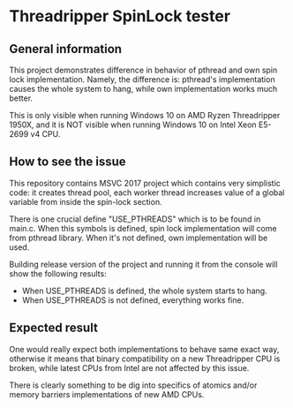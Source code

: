 Threadripper SpinLock tester
============================

General information
-------------------

This project demonstrates difference in behavior of pthread and own spin
lock implementation. Namely, the difference is: pthread's implementation
causes the whole system to hang, while own implementation works much
better.

This is only visible when running Windows 10 on AMD Ryzen Threadripper
1950X, and it is NOT visible when running Windows 10 on Intel Xeon
E5-2699 v4 CPU.

How to see the issue
--------------------

This repository contains MSVC 2017 project which contains very simplistic
code: it creates thread pool, each worker thread increases value of a global
variable from inside the spin-lock section.

There is one crucial define  "USE_PTHREADS" which is to be found in main.c.
When this symbols is defined, spin lock implementation will come from
pthread library. When it's not defined, own implementation will be used.

Building release version of the project and running it from the console will
show the following results:
 - When USE_PTHREADS is defined, the whole system starts to hang.
 - When USE_PTHREADS is not defined, everything works fine.

Expected result
---------------

One would really expect both implementations to behave same exact way,
otherwise it means that binary compatibility on a new Threadripper CPU is
broken, while latest CPUs from Intel are not affected by this issue.

There is clearly something to be dig into specifics of atomics and/or memory
barriers implementations of new AMD CPUs.
